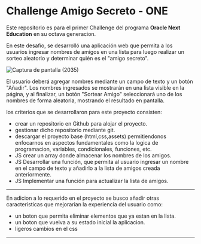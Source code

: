 # Challenge Amigo Secreto - ONE
Este repositorio es para el primer Challenge del programa __Oracle Next Education__ en su octava generacion.

En este desafío, se desarrolló una aplicación web que permita a los usuarios ingresar nombres de amigos en una lista para luego realizar un sorteo aleatorio y determinar quién es el "amigo secreto".

![Captura de pantalla (2035)](https://github.com/user-attachments/assets/fb3953dd-680e-425f-b7c3-ff187c5dbe90)


El usuario deberá agregar nombres mediante un campo de texto y un botón "Añadir". Los nombres ingresados se mostrarán en una lista visible en la página, y al finalizar, un botón "Sortear Amigo" seleccionará uno de los nombres de forma aleatoria, mostrando el resultado en pantalla.

los criterios que se desarrollaron para este proyecto consisten:
+ crear un repositorio en Github para alojar el proyecto.
+ gestionar dicho repositorio mediante git.
+ descargar el proyecto base (html,css,assets) permitiendonos enfocarnos en aspectos fundamentales como la logica de programacion, variables, condicionales, funciones, etc.
+ JS crear un array donde almacenar los nombres de los amigos.
+ JS Desarrollar una función, que permita al usuario ingresar un nombre en el campo de texto y añadirlo a la lista de amigos creada anteriormente.
+ JS Implementar una función para actualizar la lista de amigos.

-------------

En adicion a lo requerido en el proyecto se busco añadir otras caracteristicas que mejorarian la experiencia del usuario como:
+ un boton que permita eliminar elementos que ya estan en la lista.
+ un boton que vuelva a su estado inicial la aplicacion.
+ ligeros cambios en el css 
------------





